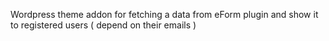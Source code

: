 Wordpress theme addon for fetching a data from eForm plugin and show it to registered users ( depend on their emails )
